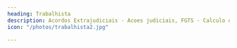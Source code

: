 ```yaml
---
heading: Trabalhista
description: Acordos Extrajudiciais - Acoes judiciais, FGTS - Calculo de verbas rescisorias - Assédio moral
icon: "/photos/trabalhista2.jpg"

---
```



